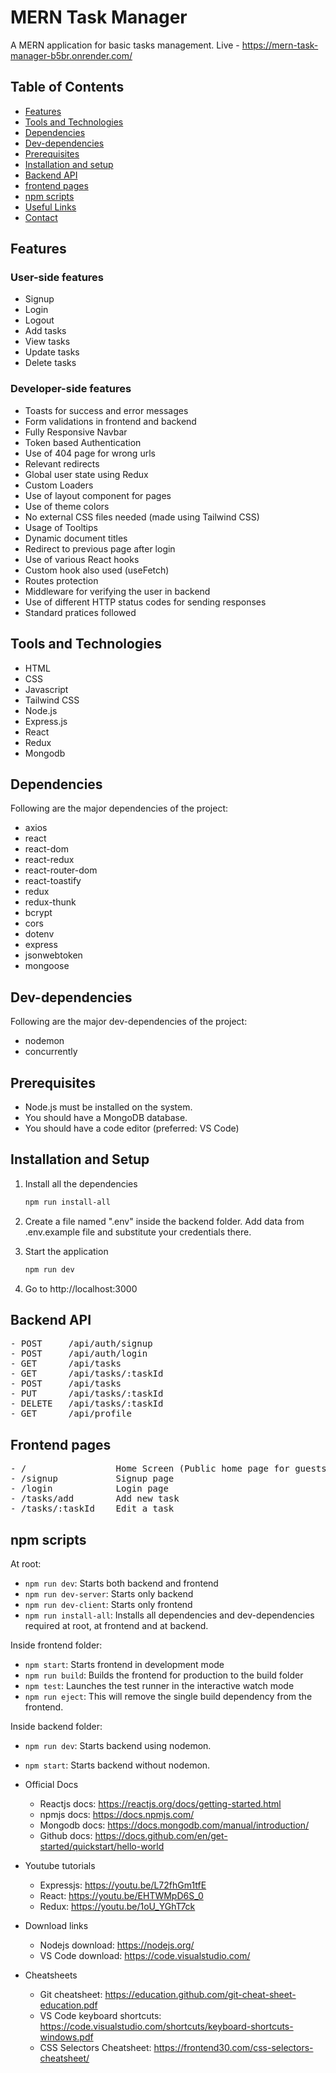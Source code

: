 # MERN Task Manager

A MERN application for basic tasks management.
Live - https://mern-task-manager-b5br.onrender.com/

## Table of Contents

- [Features](#features)
- [Tools and Technologies](#tools-and-technologies)
- [Dependencies](#dependencies)
- [Dev-dependencies](#dev-dependencies)
- [Prerequisites](#prerequisites)
- [Installation and setup](#installation-and-setup)
- [Backend API](#backend-api)
- [frontend pages](#frontend-pages)
- [npm scripts](#npm-scripts)
- [Useful Links](#useful-links)
- [Contact](#contact)

## Features

### User-side features

- Signup
- Login
- Logout
- Add tasks
- View tasks
- Update tasks
- Delete tasks

### Developer-side features

- Toasts for success and error messages
- Form validations in frontend and backend
- Fully Responsive Navbar
- Token based Authentication
- Use of 404 page for wrong urls
- Relevant redirects
- Global user state using Redux
- Custom Loaders
- Use of layout component for pages
- Use of theme colors
- No external CSS files needed (made using Tailwind CSS)
- Usage of Tooltips
- Dynamic document titles
- Redirect to previous page after login
- Use of various React hooks
- Custom hook also used (useFetch)
- Routes protection
- Middleware for verifying the user in backend
- Use of different HTTP status codes for sending responses
- Standard pratices followed

## Tools and Technologies

- HTML
- CSS
- Javascript
- Tailwind CSS
- Node.js
- Express.js
- React
- Redux
- Mongodb

## Dependencies

Following are the major dependencies of the project:

- axios
- react
- react-dom
- react-redux
- react-router-dom
- react-toastify
- redux
- redux-thunk
- bcrypt
- cors
- dotenv
- express
- jsonwebtoken
- mongoose

## Dev-dependencies

Following are the major dev-dependencies of the project:

- nodemon
- concurrently

## Prerequisites

- Node.js must be installed on the system.
- You should have a MongoDB database.
- You should have a code editor (preferred: VS Code)

## Installation and Setup

1. Install all the dependencies

   ```sh
   npm run install-all
   ```

2. Create a file named ".env" inside the backend folder. Add data from .env.example file and substitute your credentials there.

3. Start the application

   ```sh
   npm run dev
   ```

4. Go to http://localhost:3000

## Backend API

<pre>
- POST     /api/auth/signup
- POST     /api/auth/login
- GET      /api/tasks
- GET      /api/tasks/:taskId
- POST     /api/tasks
- PUT      /api/tasks/:taskId
- DELETE   /api/tasks/:taskId
- GET      /api/profile
</pre>

## Frontend pages

<pre>
- /                 Home Screen (Public home page for guests and private dashboard (tasks) for logged-in users)
- /signup           Signup page
- /login            Login page
- /tasks/add        Add new task
- /tasks/:taskId    Edit a task
</pre>

## npm scripts

At root:

- `npm run dev`: Starts both backend and frontend
- `npm run dev-server`: Starts only backend
- `npm run dev-client`: Starts only frontend
- `npm run install-all`: Installs all dependencies and dev-dependencies required at root, at frontend and at backend.

Inside frontend folder:

- `npm start`: Starts frontend in development mode
- `npm run build`: Builds the frontend for production to the build folder
- `npm test`: Launches the test runner in the interactive watch mode
- `npm run eject`: This will remove the single build dependency from the frontend.

Inside backend folder:

- `npm run dev`: Starts backend using nodemon.
- `npm start`: Starts backend without nodemon.


- Official Docs

  - Reactjs docs: https://reactjs.org/docs/getting-started.html
  - npmjs docs: https://docs.npmjs.com/
  - Mongodb docs: https://docs.mongodb.com/manual/introduction/
  - Github docs: https://docs.github.com/en/get-started/quickstart/hello-world

- Youtube tutorials

  - Expressjs: https://youtu.be/L72fhGm1tfE
  - React: https://youtu.be/EHTWMpD6S_0
  - Redux: https://youtu.be/1oU_YGhT7ck

- Download links

  - Nodejs download: https://nodejs.org/
  - VS Code download: https://code.visualstudio.com/

- Cheatsheets
  - Git cheatsheet: https://education.github.com/git-cheat-sheet-education.pdf
  - VS Code keyboard shortcuts: https://code.visualstudio.com/shortcuts/keyboard-shortcuts-windows.pdf
  - CSS Selectors Cheatsheet: https://frontend30.com/css-selectors-cheatsheet/

